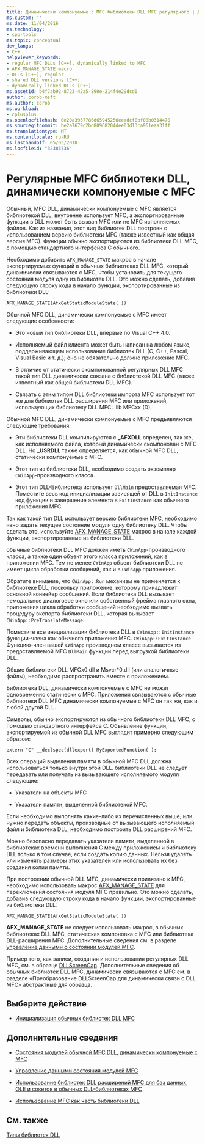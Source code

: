 ```yaml
---
title: Динамически компонуемые с MFC библиотеки DLL MFC регулярного | Документы Microsoft
ms.custom: ''
ms.date: 11/04/2016
ms.technology:
- cpp-tools
ms.topic: conceptual
dev_langs:
- C++
helpviewer_keywords:
- regular MFC DLLs [C++], dynamically linked to MFC
- AFX_MANAGE_STATE macro
- DLLs [C++], regular
- shared DLL versions [C++]
- dynamically linked DLLs [C++]
ms.assetid: b4f7ab92-8723-42a5-890e-214f4e29dcd0
author: corob-msft
ms.author: corob
ms.workload:
- cplusplus
ms.openlocfilehash: 0e20a3937786d65945256eeadcf0bf08b0314470
ms.sourcegitcommit: be2a7679c2bd80968204dee03d13ca961eaa31ff
ms.translationtype: MT
ms.contentlocale: ru-RU
ms.lasthandoff: 05/03/2018
ms.locfileid: "32383736"
---
```

# <a name="regular-mfc-dlls-dynamically-linked-to-mfc"></a>Регулярные MFC библиотеки DLL, динамически компонуемые с MFC
Обычный, MFC DLL, динамически компонуемые с MFC является библиотекой DLL, внутренне использует MFC, а экспортированные функции в DLL может быть вызван MFC или не MFC исполняемых файлов. Как из названия, этот вид библиотек DLL построен с использованием версию библиотеки MFC (также известный как общая версия MFC). Функции обычно экспортируются из библиотеки DLL MFC, с помощью стандартного интерфейса C обычного.  
  
 Необходимо добавить `AFX_MANAGE_STATE` макрос в начале экспортируемых функций в обычных библиотеках DLL MFC, который динамически связываются с MFC, чтобы установить для текущего состояния модуля одну из библиотек DLL. Это можно сделать, добавив следующую строку кода в начало функции, экспортированные из библиотеки DLL:  
  
```  
AFX_MANAGE_STATE(AfxGetStaticModuleState( ))  
```  
  
 Обычной MFC DLL, динамически компонуемые с MFC имеет следующие особенности:  
  
-   Это новый тип библиотеки DLL, впервые по Visual C++ 4.0.  
  
-   Исполняемый файл клиента может быть написан на любом языке, поддерживающем использование библиотек DLL (C, C++, Pascal, Visual Basic и т. д.); оно не обязательно должно приложение MFC.  
  
-   В отличие от статически скомпонованной регулярных DLL MFC такой тип DLL динамически связана с библиотекой DLL MFC (также известный как общей библиотеки DLL MFC).  
  
-   Связать с этим типом DLL библиотеки импорта MFC использует тот же для библиотек DLL расширения MFC или приложений, использующих библиотеку DLL MFC: .lib MFCxx (D).  
  
 Обычной MFC DLL, динамически компонуемые с MFC предъявляются следующие требования:  
  
-   Эти библиотеки DLL компилируются с **_AFXDLL** определен, так же, как исполняемого файла, который динамически скомпонован с MFC DLL. Но **_USRDLL** также определяется, как обычной MFC DLL, статически компонуемые с MFC.  
  
-   Этот тип из библиотеки DLL, необходимо создать экземпляр `CWinApp`-производного класса.  
  
-   Этот тип DLL-Библиотека использует `DllMain` предоставляемая MFC. Поместите весь код инициализации зависящей от DLL в `InitInstance` код функции и завершение элемента в `ExitInstance` как обычного приложения MFC.  
  
 Так как такой тип DLL использует версию библиотеки MFC, необходимо явно задать текущее состояние модуля одну библиотеку DLL. Чтобы сделать это, используйте [AFX_MANAGE_STATE](../mfc/reference/extension-dll-macros.md#afx_manage_state) макрос в начале каждой функции, экспортированные из библиотеки DLL.  
  
 обычные библиотеки DLL MFC должен иметь `CWinApp`-производного класса, а также один объект этого класса приложений, как в приложении MFC. Тем не менее `CWinApp` объект библиотеки DLL не имеет цикла обработки сообщений, как и в `CWinApp` приложения.  
  
 Обратите внимание, что `CWinApp::Run` механизм не применяется к библиотеке DLL, поскольку приложение, которому принадлежит основной конвейер сообщений. Если библиотека DLL вызывает немодальное диалоговое окно или собственный фрейма главного окна, приложения цикла обработки сообщений необходимо вызвать процедуру экспорта библиотеки DLL, которая вызывает `CWinApp::PreTranslateMessage`.  
  
 Поместите все инициализации библиотеки DLL в `CWinApp::InitInstance` функции-члена как обычного приложения MFC. `CWinApp::ExitInstance` Функцию-член вашей `CWinApp` производном классе вызывается из предоставляемой MFC `DllMain` функции перед выгрузкой библиотеки DLL.  
  
 Общие библиотеки DLL MFCx0.dll и Msvcr*0.dll (или аналогичные файлы), необходимо распространить вместе с приложением.  
  
 Библиотека DLL, динамически компонуемые с MFC не может одновременно статически с MFC. Приложения связываются с обычные библиотеки DLL MFC динамически компонуемые с MFC он так же, как и любой другой DLL.  
  
 Символы, обычно экспортируются из обычного библиотеки DLL MFC, с помощью стандартного интерфейса C. Объявление функции, экспортируемой из обычной DLL MFC выглядит примерно следующим образом:  
  
```  
extern "C" __declspec(dllexport) MyExportedFunction( );  
```  
  
 Всех операций выделения памяти в обычной MFC DLL должна использоваться только внутри этой DLL. библиотеки DLL не следует передавать или получать из вызывающего исполняемого модуля следующие:  
  
-   Указатели на объекты MFC  
  
-   Указатели памяти, выделенной библиотекой MFC.  
  
 Если необходимо выполнять какие-либо из перечисленных выше, или нужно передать объекты, производные от вызывающего исполняемый файл и библиотека DLL, необходимо построить DLL расширений MFC.  
  
 Можно безопасно передавать указатели памяти, выделенной в библиотеках времени выполнения C между приложением и библиотеку DLL только в том случае, если создать копию данных. Нельзя удалять или изменять размеры этих указателей или использовать их без создания копии памяти.  
  
 При построении обычной DLL MFC, динамически привязано к MFC, необходимо использовать макрос [AFX_MANAGE_STATE](../mfc/reference/extension-dll-macros.md#afx_manage_state) для переключения состояния модуля MFC правильно. Это можно сделать, добавив следующую строку кода в начало функции, экспортированные из библиотеки DLL:  
  
```  
AFX_MANAGE_STATE(AfxGetStaticModuleState( ))  
```  
  
 **AFX_MANAGE_STATE** не следует использовать макрос, в обычных библиотеках DLL MFC, статическая компоновка с MFC или библиотека DLL-расширения MFC. Дополнительные сведения см. в разделе [управление данными о состоянии модулей MFC](../mfc/managing-the-state-data-of-mfc-modules.md).  
  
 Пример того, как записи, создания и использования регулярных DLL MFC, см. в образце [DLLScreenCap](https://github.com/Microsoft/VCSamples/tree/master/VC2010Samples/MFC/advanced/DllScreenCap). Дополнительные сведения об обычных библиотек DLL MFC, динамически связываются с MFC см. в разделе «Преобразование DLLScreenCap для динамически связи с DLL MFC» абстрактные для образца.  
  
## <a name="what-do-you-want-to-do"></a>Выберите действие  
  
-   [Инициализация обычных библиотек DLL MFC](../build/run-time-library-behavior.md#initializing-regular-dlls)  
  
## <a name="what-do-you-want-to-know-more-about"></a>Дополнительные сведения  
  
-   [Состояния модулей обычной MFC DLL, динамически компонуемые с MFC](../build/module-states-of-a-regular-dll-dynamically-linked-to-mfc.md)  
  
-   [Управление данными состояния модулей MFC](../mfc/managing-the-state-data-of-mfc-modules.md)  
  
-   [Использование библиотек DLL расширений MFC для баз данных, OLE и сокетов в обычных DLL-библиотеках MFC](../build/using-database-ole-and-sockets-extension-dlls-in-regular-dlls.md)  
  
-   [Использование MFC как часть библиотеки DLL](../mfc/tn011-using-mfc-as-part-of-a-dll.md)  
  
## <a name="see-also"></a>См. также  
 [Типы библиотек DLL](../build/kinds-of-dlls.md)